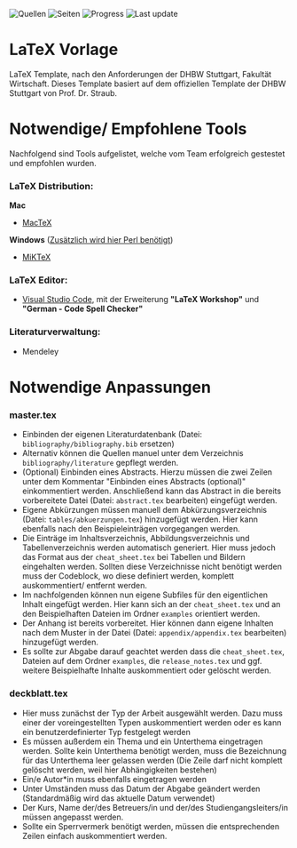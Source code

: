 ![Quellen](https://img.shields.io/static/v1?label=Quellen&message=1&color=red&logo=adobe-acrobat-reader&style=for-the-badge)
![Seiten](https://img.shields.io/static/v1?label=Seiten&message=10&color=blue&logo=LibreOffice&style=for-the-badge)
![Progress](https://img.shields.io/static/v1?label=Progress&message=12%-16%&color=yellow&logo=LibreOffice&style=for-the-badge)
![Last update](https://img.shields.io/static/v1?label=Last%20Update&message=Tue%20Feb%2025%2010:14:01%20UTC%202020&color=green&logo=Clockify&style=for-the-badge)

# LaTeX Vorlage

LaTeX Template, nach den Anforderungen der DHBW Stuttgart, Fakultät Wirtschaft. 
Dieses Template basiert auf dem offiziellen Template der DHBW Stuttgart von Prof. Dr. Straub.

# Notwendige/ Empfohlene Tools

Nachfolgend sind Tools aufgelistet, welche vom Team erfolgreich gestestet und empfohlen wurden.

### LaTeX Distribution:

**Mac**
- [MacTeX](https://tug.org/mactex/mactex-download.html "MacTeX Download Seite")

**Windows** ([Zusätzlich wird hier Perl benötigt](http://strawberryperl.com/ "Perl for Windows"))
- [MiKTeX](https://miktex.org/download "MiKTeX Download Seite")

### LaTeX Editor:
- [Visual Studio Code](https://code.visualstudio.com/ "Visual Studio Code Download Seite"), mit der Erweiterung **"LaTeX Workshop"** und **"German - Code Spell Checker"**

### Literaturverwaltung:
- Mendeley

# Notwendige Anpassungen

### master.tex
- Einbinden der eigenen Literaturdatenbank (Datei: `bibliography/bibliography.bib` ersetzen)
- Alternativ können die Quellen manuel unter dem Verzeichnis `bibliography/literature` gepflegt werden.
- (Optional) Einbinden eines Abstracts. Hierzu müssen die zwei Zeilen unter dem Kommentar "Einbinden eines Abstracts (optional)" einkommentiert werden. Anschließend kann das Abstract in die bereits vorbereitete Datei (Datei: `abstract.tex` bearbeiten) eingefügt werden.
- Eigene Abkürzungen müssen manuell dem Abkürzungsverzeichnis (Datei: `tables/abkuerzungen.tex`) hinzugefügt werden. Hier kann ebenfalls nach den Beispieleinträgen vorgegangen werden.
- Die Einträge im Inhaltsverzeichnis, Abbildungsverzeichnis und Tabellenverzeichnis werden automatisch generiert. Hier muss jedoch das Format aus der `cheat_sheet.tex` bei Tabellen und Bildern eingehalten werden. Sollten diese Verzeichnisse nicht benötigt werden muss der Codeblock, wo diese definiert werden, komplett auskommentiert/ entfernt werden.
- Im nachfolgenden können nun eigene Subfiles für den eigentlichen Inhalt eingefügt werden. Hier kann sich an der `cheat_sheet.tex` und an den Beispielhaften Dateien im Ordner `examples` orientiert werden.
- Der Anhang ist bereits vorbereitet. Hier können dann eigene Inhalten nach dem Muster in der Datei (Datei: `appendix/appendix.tex` bearbeiten) hinzugefügt werden.
- Es sollte zur Abgabe darauf geachtet werden dass die `cheat_sheet.tex`, Dateien auf dem Ordner `examples`, die `release_notes.tex` und ggf. weitere Beispielhafte Inhalte auskommentiert oder gelöscht werden.

### deckblatt.tex
- Hier muss zunächst der Typ der Arbeit ausgewählt werden. Dazu muss einer der voreingestellten Typen auskommentiert werden oder es kann ein benutzerdefinierter Typ festgelegt werden
- Es müssen außerdem ein Thema und ein Unterthema eingetragen werden. Sollte kein Unterthema benötigt werden, muss die Bezeichnung für das Unterthema leer gelassen werden (Die Zeile darf nicht komplett gelöscht werden, weil hier Abhängigkeiten bestehen)
- Ein/e Autor*in muss ebenfalls eingetragen werden
- Unter Umständen muss das Datum der Abgabe geändert werden (Standardmäßig wird das aktuelle Datum verwendet)
- Der Kurs, Name der/des Betreuers/in und der/des Studiengangsleiters/in müssen angepasst werden.
- Sollte ein Sperrvermerk benötigt werden, müssen die entsprechenden Zeilen einfach auskommentiert werden.

